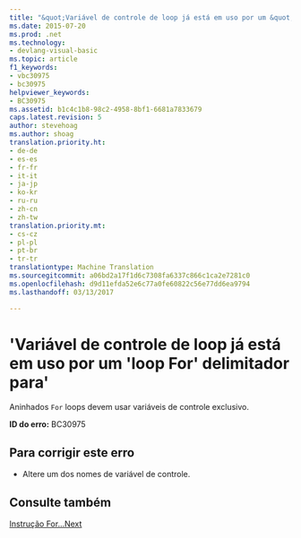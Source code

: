 ```yaml
---
title: "&quot;Variável de controle de loop já está em uso por um &quot;loop For&quot; delimitador para&quot; | Documentos do Microsoft"
ms.date: 2015-07-20
ms.prod: .net
ms.technology:
- devlang-visual-basic
ms.topic: article
f1_keywords:
- vbc30975
- bc30975
helpviewer_keywords:
- BC30975
ms.assetid: b1c4c1b8-98c2-4958-8bf1-6681a7833679
caps.latest.revision: 5
author: stevehoag
ms.author: shoag
translation.priority.ht:
- de-de
- es-es
- fr-fr
- it-it
- ja-jp
- ko-kr
- ru-ru
- zh-cn
- zh-tw
translation.priority.mt:
- cs-cz
- pl-pl
- pt-br
- tr-tr
translationtype: Machine Translation
ms.sourcegitcommit: a06bd2a17f1d6c7308fa6337c866c1ca2e7281c0
ms.openlocfilehash: d9d11efda52e6c77a0fe60822c56e77dd6ea9794
ms.lasthandoff: 03/13/2017

---
```

# <a name="39for39-loop-control-variable-already-in-use-by-an-enclosing-39for39-loop"></a>'Variável de controle de loop já está em uso por um 'loop For' delimitador para'
Aninhados `For` loops devem usar variáveis de controle exclusivo.  
  
 **ID do erro:** BC30975  
  
## <a name="to-correct-this-error"></a>Para corrigir este erro  
  
-   Altere um dos nomes de variável de controle.  
  
## <a name="see-also"></a>Consulte também  
 [Instrução For...Next](../../visual-basic/language-reference/statements/for-next-statement.md)
